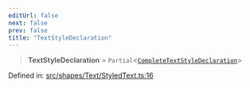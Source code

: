 ```yaml
---
editUrl: false
next: false
prev: false
title: "TextStyleDeclaration"
---
```


> **TextStyleDeclaration** = `Partial`\<[`CompleteTextStyleDeclaration`](/api/type-aliases/completetextstyledeclaration/)\>

Defined in: [src/shapes/Text/StyledText.ts:16](https://github.com/fabricjs/fabric.js/blob/fea1b29b7495d9634e300bd4bfa43de097745805/src/shapes/Text/StyledText.ts#L16)
